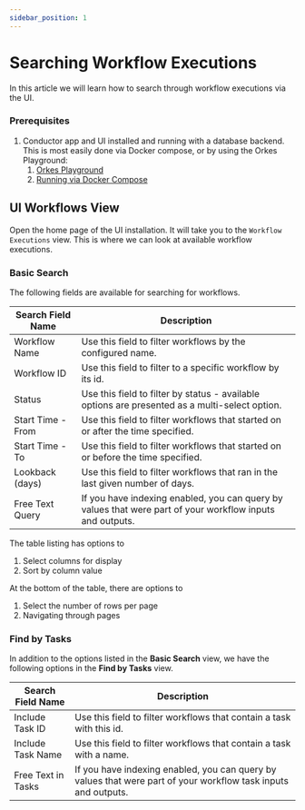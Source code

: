 ```yaml
---
sidebar_position: 1
---
```


# Searching Workflow Executions

In this article we will learn how to search through workflow executions via the UI.

### Prerequisites

1. Conductor app and UI installed and running with a database backend.  This is most easily done via Docker compose, or by using the Orkes Playground:
    1. [Orkes Playground](https://play.orkes.io)
    2. [Running via Docker Compose](/content/docs/getting-started/install/running-locally-docker)

## UI Workflows View

Open the home page of the UI installation. It will take you to the `Workflow Executions` view. This is where we can look
at available workflow executions.

### Basic Search

The following fields are available for searching for workflows.

|Search Field Name|Description|
|---|---|
| Workflow Name | Use this field to filter workflows by the configured name. |
| Workflow ID  | Use this field to filter to a specific workflow by its id. |
| Status  | Use this field to filter by status - available options are presented as a multi-select option. |
|Start Time - From| Use this field to filter workflows that started on or after the time specified.|
|Start Time - To| Use this field to filter workflows that started on or before the time specified.|
|Lookback (days)| Use this field to filter workflows that ran in the last given number of days.|
|Free Text Query| If you have indexing enabled, you can query by values that were part of your workflow inputs and outputs.|

The table listing has options to
1. Select columns for display
2. Sort by column value

At the bottom of the table, there are options to
1. Select the number of rows per page
2. Navigating through pages

### Find by Tasks

In addition to the options listed in the **Basic Search** view, we have the following options in the **Find by Tasks** view.

|Search Field Name|Description|
|---|---|
| Include Task ID | Use this field to filter workflows that contain a task with this id.|
| Include Task Name | Use this field to filter workflows that contain a task with a name. |
| Free Text in Tasks | If you have indexing enabled, you can query by values that were part of your workflow task inputs and outputs. |

